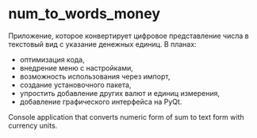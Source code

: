 # num_to_words_money
Приложение, которое конвертирует цифровое представление числа в текстовый вид с указание денежных единиц.
В планах:
- оптимизация кода,
- внедрение меню с настройками,
- возможность использования через импорт,
- создание установочного пакета,
- упростить добавление других валют и единиц измерения,
- добавление графического интерфейса на PyQt.

Console application that converts numeric form of sum  to text form with currency units.
